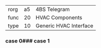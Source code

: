 
|    |   |   |
| -- | - | - |
| rorg | a5 | 4BS Telegram |
| func | 20 | HVAC Components |
| type | 10 | Generic HVAC Interface |

### case 0### case 1
  